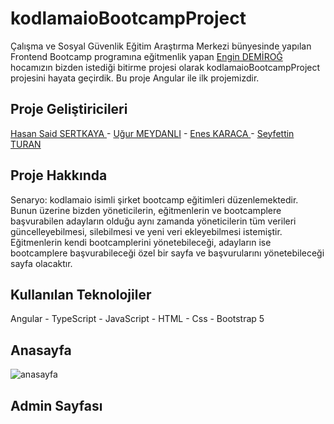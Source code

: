 # kodlamaioBootcampProject
Çalışma ve Sosyal Güvenlik Eğitim Araştırma Merkezi bünyesinde yapılan Frontend Bootcamp programına eğitmenlik yapan <a href="https://www.instagram.com/engindemirog/"> Engin DEMİROĞ </a> hocamızın bizden istediği bitirme projesi olarak kodlamaioBootcampProject projesini hayata geçirdik. Bu proje Angular ile ilk projemizdir.

## Proje Geliştiricileri
<a href="https://github.com/hasansaid"> Hasan Said SERTKAYA </a> -  <a href="https://github.com/ugur08">Uğur MEYDANLI</a> - <a href="https://github.com/karacaeness">Enes KARACA </a> - <a href="https://github.com/seyfettinturan"> Seyfettin TURAN</a>

## Proje Hakkında
Senaryo: kodlamaio isimli şirket bootcamp eğitimleri düzenlemektedir. Bunun üzerine bizden yöneticilerin, eğitmenlerin ve bootcamplere başvurabilen adayların olduğu aynı zamanda yöneticilerin tüm verileri güncelleyebilmesi, silebilmesi ve yeni veri ekleyebilmesi istemiştir. Eğitmenlerin kendi bootcamplerini yönetebileceği, adayların ise bootcamplere başvurabileceği özel bir sayfa ve başvurularını yönetebileceği sayfa olacaktır.

## Kullanılan Teknolojiler
Angular - TypeScript - JavaScript - HTML - Css - Bootstrap 5 

## Anasayfa

![anasayfa](https://github.com/hasansaid/kodlamaioBootcampProject/blob/master/5dd731efde7c10d561daac32cac85cc550b64879.gif)

## Admin Sayfası



